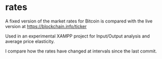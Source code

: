 # rates

A fixed version of the market rates for Bitcoin is compared with the live version at https://blockchain.info/ticker

Used in an experimental XAMPP project for Input/Output analysis and average price elasticity.

I compare how the rates have changed at intervals since the last commit.

